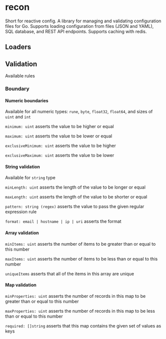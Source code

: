 # recon

Short for reactive config. A library for managing and validating configuration files for Go. Supports loading configuration from files (JSON and YAML), SQL database, and REST API endpoints. Supports caching with redis.

## Loaders

## Validation

Available rules

### Boundary

#### Numeric boundaries

Available for all numeric types: `rune`, `byte`, `float32`, `float64`, and sizes of `uint` and `int`

`minimum: uint` asserts the value to be higher or equal 

`maximum: uint` asserts the value to be lower or equal

`exclusiveMinimum: uint` asserts the value to be higher

`exclusiveMaximum: uint` asserts the value to be lower

#### String validation

Available for `string` type

`minLength: uint` asserts the length of the value to be longer or equal

`maxLength: uint` asserts the length of the value to be shorter or equal

`pattern: string (regex)` asserts the value to pass the given regular expression rule

`format: email | hostname | ip | uri` asserts the format

#### Array validation

`minItems: uint` asserts the number of items to be greater than or equal to this number

`maxItems: uint` asserts the number of items to be less than or equal to this number

`uniqueItems` asserts that all of the items in this array are unique

#### Map validation

`minProperties: uint` asserts the number of records in this map to be greater than or equal to this number 

`maxProperties: uint` asserts the number of records in this map to be less than or equal to this number 

`required: []string` asserts that this map contains the given set of values as keys